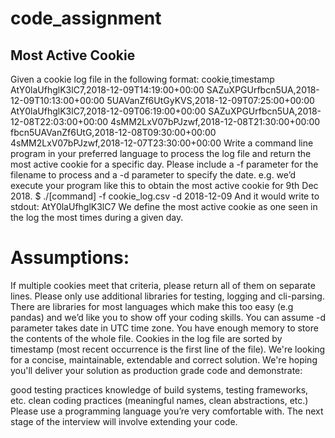 # code_assignment
## Most Active Cookie
Given a cookie log file in the following format:
cookie,timestamp 
AtY0laUfhglK3lC7,2018-12-09T14:19:00+00:00
SAZuXPGUrfbcn5UA,2018-12-09T10:13:00+00:00
5UAVanZf6UtGyKVS,2018-12-09T07:25:00+00:00
AtY0laUfhglK3lC7,2018-12-09T06:19:00+00:00
SAZuXPGUrfbcn5UA,2018-12-08T22:03:00+00:00
4sMM2LxV07bPJzwf,2018-12-08T21:30:00+00:00
fbcn5UAVanZf6UtG,2018-12-08T09:30:00+00:00
4sMM2LxV07bPJzwf,2018-12-07T23:30:00+00:00
Write a command line program in your preferred language to process the log file and return the most active
cookie for a specific day. Please include a -f parameter for the filename to process and a -d parameter to
specify the date.
e.g. we’d execute your program like this to obtain the most active cookie for 9th Dec 2018.
$ ./[command] -f cookie_log.csv -d 2018-12-09
And it would write to stdout:
AtY0laUfhglK3lC7
We define the most active cookie as one seen in the log the most times during a given day.

# Assumptions:
If multiple cookies meet that criteria, please return all of them on separate lines.
Please only use additional libraries for testing, logging and cli-parsing. There are libraries for most
languages which make this too easy (e.g pandas) and we’d like you to show off your coding skills.
You can assume -d parameter takes date in UTC time zone.
You have enough memory to store the contents of the whole file.
Cookies in the log file are sorted by timestamp (most recent occurrence is the first line of the file).
We're looking for a concise, maintainable, extendable and correct solution. We're hoping you'll deliver your
solution as production grade code and demonstrate:

good testing practices
knowledge of build systems, testing frameworks, etc.
clean coding practices (meaningful names, clean abstractions, etc.)
Please use a programming language you’re very comfortable with. The next stage of the interview
will involve extending your code.

